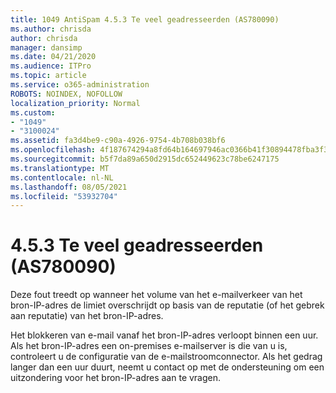 ```yaml
---
title: 1049 AntiSpam 4.5.3 Te veel geadresseerden (AS780090)
ms.author: chrisda
author: chrisda
manager: dansimp
ms.date: 04/21/2020
ms.audience: ITPro
ms.topic: article
ms.service: o365-administration
ROBOTS: NOINDEX, NOFOLLOW
localization_priority: Normal
ms.custom:
- "1049"
- "3100024"
ms.assetid: fa3d4be9-c90a-4926-9754-4b708b038bf6
ms.openlocfilehash: 4f187674294a8fd64b164697946ac0366b41f30894478fba3f37843730f445d8
ms.sourcegitcommit: b5f7da89a650d2915dc652449623c78be6247175
ms.translationtype: MT
ms.contentlocale: nl-NL
ms.lasthandoff: 08/05/2021
ms.locfileid: "53932704"
---
```

# <a name="453-too-many-recipients-as780090"></a>4.5.3 Te veel geadresseerden (AS780090)

Deze fout treedt op wanneer het volume van het e-mailverkeer van het bron-IP-adres de limiet overschrijdt op basis van de reputatie (of het gebrek aan reputatie) van het bron-IP-adres.

Het blokkeren van e-mail vanaf het bron-IP-adres verloopt binnen een uur. Als het bron-IP-adres een on-premises e-mailserver is die van u is, controleert u de configuratie van de e-mailstroomconnector. Als het gedrag langer dan een uur duurt, neemt u contact op met de ondersteuning om een uitzondering voor het bron-IP-adres aan te vragen.
